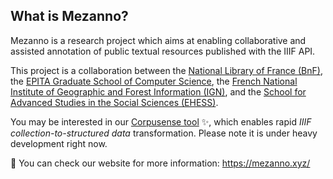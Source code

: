 ## What is Mezanno?

Mezanno is a research project which aims at enabling collaborative and assisted annotation of public textual resources published with the IIIF API.

This project is a collaboration between the [National Library of France (BnF)](https://www.bnf.fr/), the [EPITA Graduate School of Computer Science](https://www.epita.fr/), the [French National Institute of Geographic and Forest Information (IGN)](https://www.ign.fr/), and the [School for Advanced Studies in the Social Sciences (EHESS)](https://www.ehess.fr/).

You may be interested in our [Corpusense tool](https://mezanno.xyz/corpusense/) ✨, which enables rapid _IIIF collection-to-structured data_ transformation. Please note it is under heavy development right now.

🌈 You can check our website for more information: <https://mezanno.xyz/>
